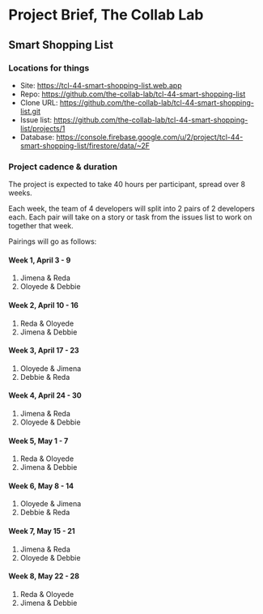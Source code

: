 # Project Brief, The Collab Lab

## Smart Shopping List

### Locations for things

- Site: https://tcl-44-smart-shopping-list.web.app
- Repo: https://github.com/the-collab-lab/tcl-44-smart-shopping-list
- Clone URL: https://github.com/the-collab-lab/tcl-44-smart-shopping-list.git
- Issue list: https://github.com/the-collab-lab/tcl-44-smart-shopping-list/projects/1
- Database: https://console.firebase.google.com/u/2/project/tcl-44-smart-shopping-list/firestore/data/~2F

### Project cadence & duration

The project is expected to take 40 hours per participant, spread over 8 weeks.

Each week, the team of 4 developers will split into 2 pairs of 2 developers each. Each pair will take on a story or task from the issues list to work on together that week.

Pairings will go as follows:

#### Week 1, April 3 - 9

1. Jimena & Reda
2. Oloyede & Debbie

#### Week 2, April 10 - 16

1. Reda & Oloyede
2. Jimena & Debbie

#### Week 3, April 17 - 23

1. Oloyede & Jimena
2. Debbie & Reda

#### Week 4, April 24 - 30

1. Jimena & Reda
2. Oloyede & Debbie

#### Week 5, May 1 - 7

1. Reda & Oloyede
2. Jimena & Debbie

#### Week 6, May 8 - 14

1. Oloyede & Jimena
2. Debbie & Reda

#### Week 7, May 15 - 21

1. Jimena & Reda
2. Oloyede & Debbie

#### Week 8, May 22 - 28

1. Reda & Oloyede
2. Jimena & Debbie
